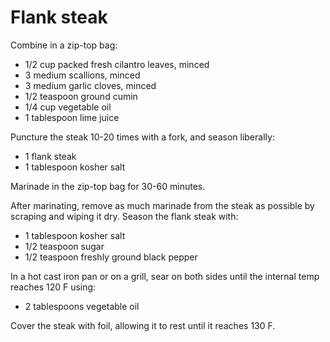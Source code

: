 Flank steak
===========

Combine in a zip-top bag:

- 1/2 cup packed fresh cilantro leaves, minced
- 3 medium scallions, minced
- 3 medium garlic cloves, minced
- 1/2 teaspoon ground cumin
- 1/4 cup vegetable oil
- 1 tablespoon lime juice

Puncture the steak 10-20 times with a fork, and season liberally:

- 1 flank steak
- 1 tablespoon kosher salt

Marinade in the zip-top bag for 30-60 minutes.

After marinating, remove as much marinade from the steak as possible by scraping and wiping it dry. Season the flank steak with:

- 1 tablespoon kosher salt
- 1/2 teaspoon sugar
- 1/2 teaspoon freshly ground black pepper

In a hot cast iron pan or on a grill, sear on both sides until the internal temp reaches 120 F using:

- 2 tablespoons vegetable oil

Cover the steak with foil, allowing it to rest until it reaches 130 F.
